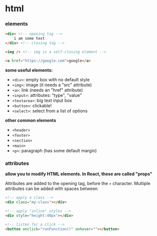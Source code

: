 # html

### elements

```html
<div> <!-- opening tag -->
    i am some text
</div> <!-- closing tag -->

<img /> <!-- img is a self-closing element -->

<a href="https://google.com">google</a>
```

**some useful elements:**

- `<div>`: empty box with no default style
- `<img>`: image (it needs a "src" attribute)
- `<a>`: link (needs an "href" attribute)
- `<input>`: attributes: "type", "value"
- `<textarea>`: big text input box
- `<button>`: clickable!
- `<select>`: select from a list of options

**other common elements**
- `<header>`
- `<footer>`
- `<section>`
- `<main>`
- `<p>`: paragraph (has some default margin)

### attributes

**allow you to modify HTML elements. In React, these are called "props"**

Attributes are added to the opening tag, before the `>` character. Multiple attributes can be added with spaces between

```html
<!-- apply a class -->
<div class="my-class"></div>

<!-- apply "inline" styles -->
<div style="height:40px"></div>

<!-- listen for a click -->
<button onclick="runFunction()" onhover=""></button>
```
